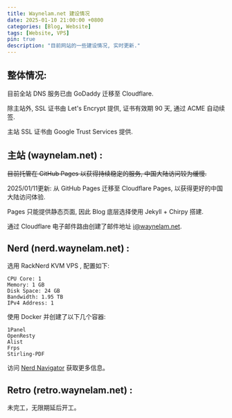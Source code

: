 ```yaml
---
title: Waynelam.net 建设情况
date: 2025-01-10 21:00:00 +0800
categories: [Blog, Website]
tags: [Website, VPS]
pin: true
description: "目前网站的一些建设情况, 实时更新."
---
```

## 整体情况:

目前全站 DNS 服务已由 GoDaddy 迁移至 Cloudflare.

除主站外, SSL 证书由 Let's Encrypt 提供, 证书有效期 90 天, 通过 ACME 自动续签.

主站 SSL 证书由 Google Trust Services 提供.



## 主站 (waynelam.net) :

~~目前托管在 GitHub Pages 以获得持续稳定的服务, 中国大陆访问较为缓慢.~~

2025/01/11更新: 从 GitHub Pages 迁移至 Cloudflare Pages, 以获得更好的中国大陆访问体验.

Pages 只能提供静态页面, 因此 Blog 底层选择使用 Jekyll + Chirpy 搭建.

通过 Cloudflare 电子邮件路由创建了邮件地址  i@waynelam.net.



## Nerd (nerd.waynelam.net) :

选用 RackNerd KVM VPS , 配置如下:

```
CPU Core: 1
Memory: 1 GB
Disk Space: 24 GB
Bandwidth: 1.95 TB
IPv4 Address: 1
```

使用 Docker 并创建了以下几个容器:

```
1Panel
OpenResty
Alist
Frps
Stirling-PDF
```

访问 [Nerd Navigator](https://nerd.waynelam.net/) 获取更多信息。



## Retro (retro.waynelam.net) :

未完工，无限期延后开工。
